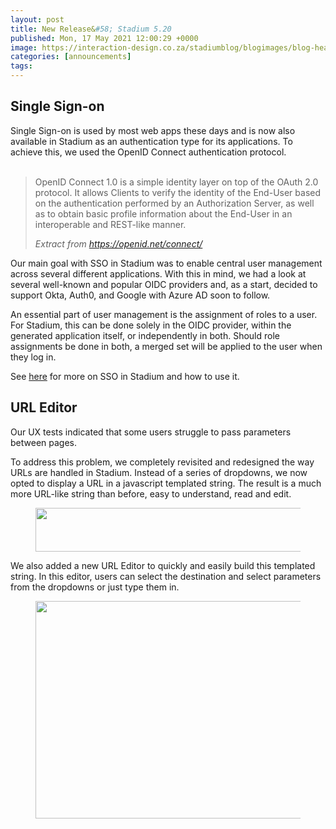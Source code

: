 ```yaml
---
layout: post
title: New Release&#58; Stadium 5.20
published: Mon, 17 May 2021 12:00:29 +0000
image: https://interaction-design.co.za/stadiumblog/blogimages/blog-headliners-02-650x350.jpg
categories: [announcements]
tags: 
---
```


<p>
</p>



<h2>Single Sign-on</h2>


<p>
<span style="font-weight: 400;">Single Sign-on is used by most web apps these days and is now also available in Stadium as an authentication type for its applications. To achieve this, we used the OpenID Connect authentication protocol.<br/>
<br/>
</span>
</p>


<blockquote class="wp-block-quote">
<p>OpenID Connect 1.0 is a simple identity layer on top of the OAuth 2.0 protocol. It allows Clients to verify the identity of the End-User based on the authentication performed by an Authorization Server, as well as to obtain basic profile information about the End-User in an interoperable and REST-like manner.</p>
<cite>
<em>Extract from </em>
<a href="https://openid.net/connect/">
<em>https://openid.net/connect/</em>
</a>
<br>
</cite>
</blockquote>



<p>Our main goal with SSO in Stadium was to enable central user management across several different applications. With this in mind, we had a look at several well-known and popular OIDC providers and, as a start, decided to support Okta, Auth0, and Google with Azure AD soon to follow.</p>



<p>An essential part of user management is the assignment of roles to a user. For Stadium, this can be done solely in the OIDC provider, within the generated application itself, or independently in both. Should role assignments be done in both, a merged set will be applied to the user when they log in.</p>



<p>See <a href="https://stadium.software/docs/HowItWorks/ApplicationManager#loginmode">here</a> for more on SSO in Stadium and how to use it.</p>



<h2>URL Editor</h2>



<p>Our UX tests indicated that some users struggle to pass parameters between pages.&nbsp;</p>



<p>To address this problem, we completely revisited and redesigned the way URLs are handled in Stadium. Instead of a series of dropdowns, we now opted to display a URL in a javascript templated string. The result is a much more URL-like string than before, easy to understand, read and edit.</p>



<figure class="wp-block-image size-large">
<img loading="lazy" width="493" height="70" src="{{ site.baseurl }}/blogimages/Screenshot-2021-05-17-at-13.58.54.png" alt="" class="wp-image-1791"/>
</figure>



<p>We also added a new URL Editor to quickly and easily build this templated string. In this editor, users can select the destination and select parameters from the dropdowns or just type them in.</p>



<figure class="wp-block-image size-large">
<img loading="lazy" width="523" height="348" src="{{ site.baseurl }}/blogimages/Screenshot-2021-05-17-at-13.59.03.png" alt="" class="wp-image-1792"/>
</figure>